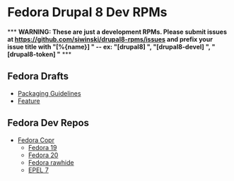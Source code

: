 Fedora Drupal 8 Dev RPMs
========================

*** **WARNING: These are just a development RPMs.  Please submit issues at <https://github.com/siwinski/drupal8-rpms/issues> and prefix your issue title with "[%{name}] " -- ex: "[drupal8] ", "[drupal8-devel] ", "[drupal8-token] "** ***

Fedora Drafts
-------------
* [Packaging Guidelines](https://fedoraproject.org/wiki/User:Siwinski/Draft:Packaging:Drupal8)
* [Feature](http://fedoraproject.org/wiki/User:Siwinski/Draft:Features:Drupal8)

Fedora Dev Repos
----------------
* [Fedora Copr](http://copr.fedoraproject.org/coprs/siwinski/drupal8/)
  * [Fedora 19](http://copr.fedoraproject.org/coprs/siwinski/drupal8/repo/fedora-19-i386/)
  * [Fedora 20](http://copr.fedoraproject.org/coprs/siwinski/drupal8/repo/fedora-20-i386/)
  * [Fedora rawhide](http://copr.fedoraproject.org/coprs/siwinski/drupal8/repo/fedora-rawhide-i386/)
  * [EPEL 7](http://copr.fedoraproject.org/coprs/siwinski/drupal8/repo/epel-7-x86_64/)

